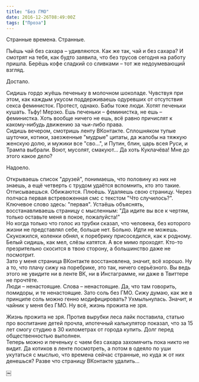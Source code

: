 ```yaml
---
title: "Без ГМО"
date: 2016-12-26T08:49:00Z
tags: ["Проза"]
---
```


Странные времена. Странные.

Пьёшь чай без сахара – удивляются. Как же так, чай и без сахара? И смотрят на тебя, как будто заявила, что без трусов сегодня на работу пришла. Берёшь кофе сладкий со сливками – тот же недоумевающий взгляд.

Достало.

Сидишь гордо жуёшь печеньку в молочном шоколаде. Чувствуя при этом, как каждым укусом поддерживаешь одуревших от отсутствия секса феминисток. Протест, однако. Бабы тоже люди. Хотят печеньки кушать. Тьфу! Мерзко. Ешь печеньки – феминистка, не ешь – феминистка. Хоть вообще ничего не ешь, всё равно причислят к какому-нибудь движению за чьи-либо права.  
Сидишь вечером, смотришь ленту ВКонтакте. Сплошняком тупые шуточки, котики, заезженные "мудрые" цитаты, да жалобы на тяжкую женскую долю, и мужики все "сво…", и Путин, блин, царь всея Руси, и Трампа выбрали. Воют, мусолят, смакуют… Да хоть Куклачёва! Мне до этого какое дело?

Надоело.

Открываешь список "друзей", понимаешь, что половину из них не знаешь, а ещё четверть с трудом удаётся вспомнить, кто это такие. Отписываешься. Обижаются. Плюёшь. Удаляешь свою страницу. Через полчаса первая встревоженная смс с текстом "Что случилось?". Ключевое слово здесь: "первая". Устаёшь объяснять, восстанавливаешь страницу с мысленным: "Да идите вы все к чертям, только оставьте меня в покое, пожалуйста!"  
Но когда только что голос из трубки сказал, что человека, без которого жизни не представлял себе, больше нет. Больно. Идти не можешь. Скукожился, коленки обнял, к поребрику присоседился, как к родному. Белый сидишь, как мел, слёзы катятся. А все мимо проходят. Кто-то презрительно скосится в твою сторону, а большинство даже не посмотрит.  
Зато у меня страница ВКонтакте восстановлена, значит, всё хорошо. Ну а то, что плачу сижу на поребрике, это так, ничего серьёзного. Вы ведь этого не увидите ни в ленте ВК, ни в Инстаграмме, ни даже в Твиттере не прочтёте.  
Люди – ненастоящие. Слова – ненастоящие. Да, что там говорить, помидоры, и те ненастоящие. Зато соль без ГМО. Сижу думаю, как же в принципе соль можно генно модифицировать? Ухмыльнулась. Значит, и чайник у меня без ГМО. Ну всё, жизнь прожита не зря.


Жизнь прожита не зря. Против вырубки леса лайк поставила, статью про воспитание детей прочла, ипотечный калькулятор показал, что за 15 лет смогу студию в 30 километрах от города купить. Долг перед общественностью выполнен.  
Теперь можно и печеньку с чаем без сахара захомячить пока никто не видит. Да котиков в ленте посмотреть, а потом в одеяло по уши укутаться с мыслью, что времена сейчас странные, но куда ж от них денешься? Разве что страницу ВКонтакте удалить… 

￼


